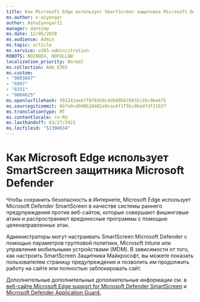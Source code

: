 ```yaml
---
title: Как Microsoft Edge использует SmartScreen защитника Microsoft Defender?
ms.author: v-aiyengar
author: AshaIyengar21
manager: dansimp
ms.date: 12/05/2020
ms.audience: Admin
ms.topic: article
ms.service: o365-administration
ROBOTS: NOINDEX, NOFOLLOW
localization_priority: Normal
ms.collection: Adm_O365
ms.custom:
- "9003847"
- "6897"
- "8331"
- "9004625"
ms.openlocfilehash: f03243ae6ff076920c4d5895b78931c26c9be675
ms.sourcegitcommit: 6bfe9cd9d0b18481e0cac6f1f5bc86ed7df31037
ms.translationtype: MT
ms.contentlocale: ru-RU
ms.lasthandoff: 03/27/2021
ms.locfileid: "51398634"
---
```

# <a name="how-microsoft-edge-uses-microsoft-defender-smartscreen"></a>Как Microsoft Edge использует SmartScreen защитника Microsoft Defender

Чтобы сохранить безопасность в Интернете, Microsoft Edge использует Microsoft Defender SmartScreen в качестве системы раннего предупреждения против веб-сайтов, которые совершают фишинговые атаки и распространяют вредоносные программы с помощью целенаправленных атак.

Администраторы могут настраивать SmartScreen Microsoft Defender с помощью параметров групповой политики, Microsoft Intune или управления мобильными устройствами (MDM). В зависимости от того, как настроить SmartScreen Защитника Майкрософт, вы можете показать пользователям страницу предупреждения и позволить им продолжить работу на сайте или полностью заблокировать сайт.

Дополнительные дополнительные дополнительные информации см. в [веб-сайте Microsoft Edge support for Microsoft Defender SmartScreen](https://go.microsoft.com/fwlink/?linkid=2133081) и [Microsoft Defender Application Guard.](https://go.microsoft.com/fwlink/?linkid=2132839)